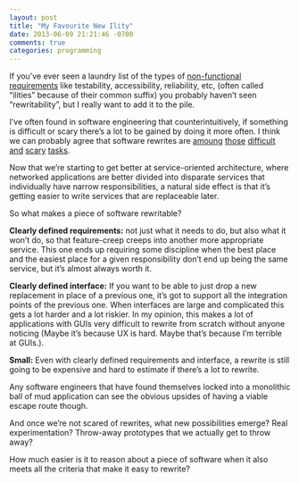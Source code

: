 ```yaml
---
layout: post
title: "My Favourite New Ility"
date: 2013-06-09 21:21:46 -0700
comments: true
categories: programming
---
```


If you’ve ever seen a laundry list of the types of [non-functional requirements](https://en.wikipedia.org/wiki/Non-functional_requirement) like testability, accessibility, reliability, etc, (often called “ilities” because of their common suffix) you probably haven’t seen “rewritability”, but I really want to add it to the pile.

I’ve often found in software engineering that counterintuitively, if something is difficult or scary there’s a lot to be gained by doing it more often. I think we can probably agree that software rewrites are [amoung](http://www.joelonsoftware.com/articles/fog0000000069.html) [those](http://www.neilgunton.com/doc/?o=1&doc_id=8583) [difficult](http://chadfowler.com/blog/2006/12/27/the-big-rewrite/) [and](http://onstartups.com/tabid/3339/bid/2596/Why-You-Should-Almost-Never-Rewrite-Your-Software.aspx) [scary](http://en.wikipedia.org/wiki/Second-system_effect) [tasks](http://steveblank.com/2011/01/25/startup-suicide-%E2%80%93-rewriting-the-code/).

Now that we’re starting to get better at service-oriented architecture, where networked applications are better divided into disparate services that individually have narrow responsibilities, a natural side effect is that it’s getting easier to write services that are replaceable later.

So what makes a piece of software rewritable?

**Clearly defined requirements:** not just what it needs to do, but also what it won’t do, so that feature-creep creeps into another more appropriate service. This one ends up requiring some discipline when the best place and the easiest place for a given responsibility don’t end up being the same service, but it’s almost always worth it.

**Clearly defined interface:** If you want to be able to just drop a new replacement in place of a previous one, it’s got to support all the integration points of the previous one. When interfaces are large and complicated this gets a lot harder and a lot riskier. In my opinion, this makes a lot of applications with GUIs very difficult to rewrite from scratch without anyone noticing (Maybe it’s because UX is hard. Maybe that’s because I’m terrible at GUIs.).

**Small:** Even with clearly defined requirements and interface, a rewrite is still going to be expensive and hard to estimate if there’s a lot to rewrite.

Any software engineers that have found themselves locked into a monolithic ball of mud application can see the obvious upsides of having a viable escape route though.

And once we’re not scared of rewrites, what new possibilities emerge?  Real experimentation?  Throw-away prototypes that we actually get to throw away?

How much easier is it to reason about a piece of software when it also meets all the criteria that make it easy to rewrite?
